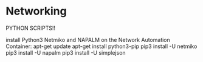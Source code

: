 # Networking 
PYTHON SCRIPTS!!


install Python3 Netmiko and NAPALM on the Network Automation Container:
apt-get update
apt-get install python3-pip
pip3 install -U netmiko
pip3 install -U napalm
pip3 install -U simplejson

